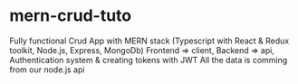 # mern-crud-tuto
Fully functional Crud App with MERN stack (Typescript with React &amp; Redux toolkit, Node.js, Express, MongoDb)
Frontend => client,
Backend => api,
Authentication system & creating tokens with JWT
All the data is comming from our node.js api
